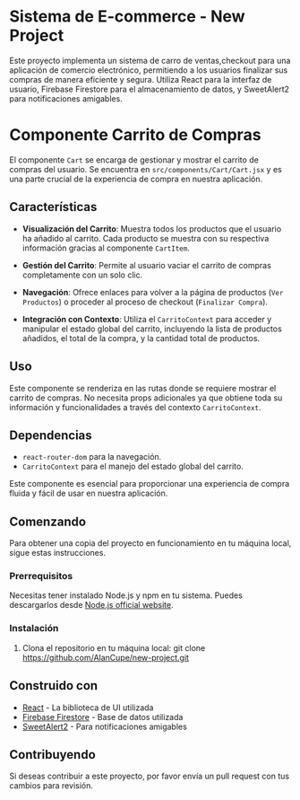 # Sistema de E-commerce - New Project

Este proyecto implementa un sistema de carro de ventas,checkout para una aplicación de comercio electrónico, permitiendo a los usuarios finalizar sus compras de manera eficiente y segura. Utiliza React para la interfaz de usuario, Firebase Firestore para el almacenamiento de datos, y SweetAlert2 para notificaciones amigables.



# Componente Carrito de Compras

El componente `Cart` se encarga de gestionar y mostrar el carrito de compras del usuario. Se encuentra en `src/components/Cart/Cart.jsx` y es una parte crucial de la experiencia de compra en nuestra aplicación.

## Características

- **Visualización del Carrito**: Muestra todos los productos que el usuario ha añadido al carrito. Cada producto se muestra con su respectiva información gracias al componente `CartItem`.

- **Gestión del Carrito**: Permite al usuario vaciar el carrito de compras completamente con un solo clic.

- **Navegación**: Ofrece enlaces para volver a la página de productos (`Ver Productos`) o proceder al proceso de checkout (`Finalizar Compra`).

- **Integración con Contexto**: Utiliza el `CarritoContext` para acceder y manipular el estado global del carrito, incluyendo la lista de productos añadidos, el total de la compra, y la cantidad total de productos.

## Uso

Este componente se renderiza en las rutas donde se requiere mostrar el carrito de compras. No necesita props adicionales ya que obtiene toda su información y funcionalidades a través del contexto `CarritoContext`.


## Dependencias

- `react-router-dom` para la navegación.
- `CarritoContext` para el manejo del estado global del carrito.

Este componente es esencial para proporcionar una experiencia de compra fluida y fácil de usar en nuestra aplicación.

## Comenzando

Para obtener una copia del proyecto en funcionamiento en tu máquina local, sigue estas instrucciones.

### Prerrequisitos

Necesitas tener instalado Node.js y npm en tu sistema. Puedes descargarlos desde [Node.js official website](https://nodejs.org/).

### Instalación

1. Clona el repositorio en tu máquina local:
git clone https://github.com/AlanCupe/new-project.git





## Construido con

- [React](https://reactjs.org/) - La biblioteca de UI utilizada
- [Firebase Firestore](https://firebase.google.com/docs/firestore) - Base de datos utilizada
- [SweetAlert2](https://sweetalert2.github.io/) - Para notificaciones amigables

## Contribuyendo

Si deseas contribuir a este proyecto, por favor envía un pull request con tus cambios para revisión.

